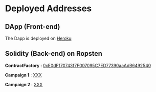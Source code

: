 # Deployed Addresses

## DApp (Front-end)

The Dapp is deployed on [Heroku](https://sparkup-alyra.herokuapp.com/)

## Solidity (Back-end) on Ropsten

**ContractFactory** : [0xE0dF170743f7F007095C7ED77390aaAdB6492540](https://ropsten.etherscan.io/address/0xe0df170743f7f007095c7ed77390aaadb6492540)

**Campaign 1** : [XXX](#ETHERSCAN-URL)

**Campaign 2** : [XXX](#ETHERSCAN-URL)


